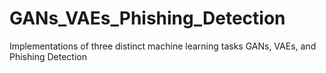 # GANs_VAEs_Phishing_Detection
Implementations of three distinct machine learning tasks GANs, VAEs, and Phishing Detection
